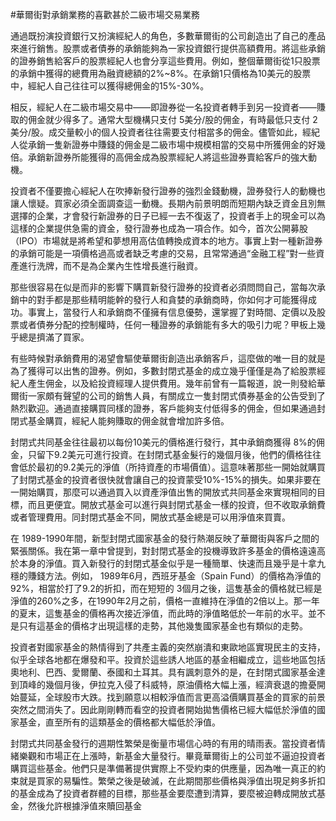#華爾街對承銷業務的喜歡甚於二級市場交易業務

通過既扮演投資銀行又扮演經紀人的角色，多數華爾街的公司創造出了自己的產品來進行銷售。股票或者債券的承銷能夠為一家投資銀行提供高額費用。將這些承銷的證券銷售給客戶的股票經紀人也會分享這些費用。例如，整個華爾街從1只股票的承銷中獲得的總費用為融資總額的2%~8%。在承銷1只價格為10美元的股票中，經紀人自己往往可以獲得總佣金的15%-30%。

相反，經紀人在二級市場交易中——即證券從一名投資者轉手到另一投資者——賺取的佣金就少得多了。通常大型機構只支付 5美分/股的佣金，有時最低只支付 2美分/股。成交量較小的個人投資者往往需要支付相當多的佣金。儘管如此，經紀人從承銷一隻新證券中賺錢的佣金是二級市場中規模相當的交易中所獲佣金的好幾倍。承銷新證券所能獲得的高佣金成為股票經紀人將這些證券賣給客戶的強大動機。

投資者不僅要擔心經紀人在吹捧新發行證券的強烈金錢動機，證券發行人的動機也讓人懷疑。買家必須全面調查這一動機。長期內前景明朗而短期內缺乏資金且別無選擇的企業，才會發行新證券的日子已經一去不復返了，投資者手上的現金可以為這樣的企業提供急需的資金，發行證券也成為一項合作。如今，首次公開募股（IPO）市場就是將希望和夢想用高估值轉換成資本的地方。事實上對一種新證券的承銷可能是一項價格過高或者缺乏考慮的交易，且常常通過“金融工程”對一些資產進行洗牌，而不是為企業內生性增長進行融資。

那些很容易在似是而非的影響下購買新發行證券的投資者必須問問自己，當每次承銷中的對手都是那些精明能幹的發行人和貪婪的承銷商時，你如何才可能獲得成功。事實上，當發行人和承銷商不僅擁有信息優勢，還掌握了對時間、定價以及股票或者債券分配的控制權時，任何一種證券的承銷能有多大的吸引力呢？甲板上幾乎總是擠滿了買家。

有些時候對承銷費用的渴望會驅使華爾街創造出承銷客戶，這麼做的唯一目的就是為了獲得可以出售的證券。例如，多數封閉式基金的成立幾乎僅僅是為了給股票經紀人產生佣金，以及給投資經理人提供費用。幾年前曾有一篇報道，說一則發給華爾街一家頗有聲望的公司的銷售人員，有關成立一隻封閉式債券基金的公告受到了熱烈歡迎。通過直接購買同樣的證券，客戶能夠支付低得多的佣金，但如果通過封閉式基金購買，經紀人能夠賺取的佣金就會增加許多倍。

封閉式共同基金往往最初以每份10美元的價格進行發行，其中承銷商獲得 8%的佣金，只留下9.2美元可進行投資。在封閉式基金髮行的幾個月後，他們的價格往往會低於最初的9.2美元的淨值（所持資產的市場價值）。這意味著那些一開始就購買了封閉式基金的投資者很快就會讓自己的投資蒙受10%-15%的損失。如果非要在一開始購買，那麼可以通過買入以資產淨值出售的開放式共同基金來實現相同的目標，而且更便宜。開放式基金可以進行與封閉式基金一樣的投資，但不收取承銷費或者管理費用。同封閉式基金不同，開放式基金總是可以用淨值來買賣。

在 1989-1990年間，新型封閉式國家基金的發行熱潮反映了華爾街與客戶之間的緊張關係。我在第一章中曾提到，對封閉式基金的投機導致許多基金的價格遠遠高於本身的淨值。買入新發行的封閉式基金似乎是一種簡單、快速而且幾乎是十拿九穩的賺錢方法。例如， 1989年6月，西班牙基金（Spain Fund）的價格為淨值的92%，相當於打了9.2的折扣，而在短短的 3個月之後，這隻基金的價格就已經是淨值的260%之多，在1990年2月之前，價格一直維持在淨值的2倍以上。那一年的夏末，這隻基金的價格再次接近淨值，而此時的淨值略低於一年前的水平。並不是只有這基金的價格才出現這樣的走勢，其他幾隻國家基金也有類似的走勢。

投資者對國家基金的熱情得到了共產主義的突然崩潰和東歐地區實現民主的支持，似乎全球各地都在爆發和平。投資於這些誘人地區的基金相繼成立，這些地區包括奧地利、巴西、愛爾蘭、泰國和土耳其。具有諷刺意外的是，在封閉式國家基金達到頂峰的幾個月後，伊拉克入侵了科威特，原油價格大幅上漲，經濟衰退的擔憂開始蔓延，全球股市大跌。找到願意以相較淨值而言更高溢價購買基金的買家的前景突然之間消失了。因此剛剛轉而看空的投資者開始拋售價格已經大幅低於淨值的國家基金，直至所有的這類基金的價格都大幅低於淨值。

封閉式共同基金發行的週期性繁榮是衡量市場信心時的有用的晴雨表。當投資者情緒樂觀和市場正在上漲時，新基金大量發行。畢竟華爾街上的公司並不逼迫投資者購買這些基金。他們只是準備著提供實際上不受約束的供應量，因為唯一真正的約束就是買家的易騙性。繁榮之後是破滅，在此期間那些價格與淨值出現足夠多折扣的基金成為了投資者群體的目標，那些基金要麼遭到清算，要麼被迫轉成開放式基金，然後允許根據淨值來贖回基金
